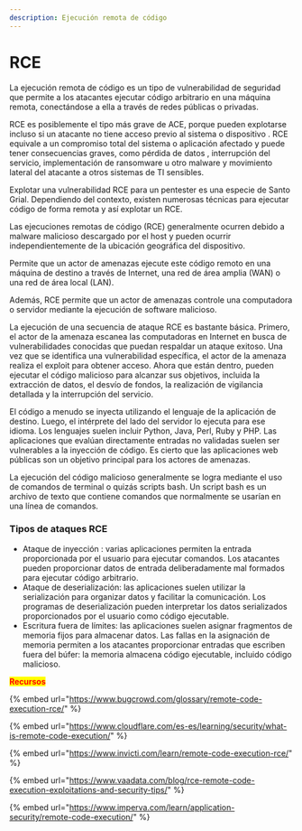 ```yaml
---
description: Ejecución remota de código
---
```


# RCE

La ejecución remota de código es un tipo de vulnerabilidad de seguridad que permite a los atacantes ejecutar código arbitrario en una máquina remota, conectándose a ella a través de redes públicas o privadas.

RCE es posiblemente el tipo más grave de ACE, porque pueden explotarse incluso si un atacante no tiene acceso previo al sistema o dispositivo . RCE equivale a un compromiso total del sistema o aplicación afectado y puede tener consecuencias graves, como pérdida de datos , interrupción del servicio, implementación de ransomware u otro malware y movimiento lateral del atacante a otros sistemas de TI sensibles.

Explotar una vulnerabilidad RCE para un pentester es una especie de Santo Grial. Dependiendo del contexto, existen numerosas técnicas para ejecutar código de forma remota y así explotar un RCE.

Las ejecuciones remotas de código (RCE) generalmente ocurren debido a malware malicioso descargado por el host y pueden ocurrir independientemente de la ubicación geográfica del dispositivo.&#x20;

Permite que un actor de amenazas ejecute este código remoto en una máquina de destino a través de Internet, una red de área amplia (WAN) o una red de área local (LAN).&#x20;

Además, RCE permite que un actor de amenazas controle una computadora o servidor mediante la ejecución de software malicioso.

La ejecución de una secuencia de ataque RCE es bastante básica. Primero, el actor de la amenaza escanea las computadoras en Internet en busca de vulnerabilidades conocidas que puedan respaldar un ataque exitoso. Una vez que se identifica una vulnerabilidad específica, el actor de la amenaza realiza el exploit para obtener acceso. Ahora que están dentro, pueden ejecutar el código malicioso para alcanzar sus objetivos, incluida la extracción de datos, el desvío de fondos, la realización de vigilancia detallada y la interrupción del servicio.&#x20;

El código a menudo se inyecta utilizando el lenguaje de la aplicación de destino. Luego, el intérprete del lado del servidor lo ejecuta para ese idioma. Los lenguajes suelen incluir Python, Java, Perl, Ruby y PHP. Las aplicaciones que evalúan directamente entradas no validadas suelen ser vulnerables a la inyección de código. Es cierto que las aplicaciones web públicas son un objetivo principal para los actores de amenazas.

La ejecución del código malicioso generalmente se logra mediante el uso de comandos de terminal o quizás scripts bash. Un script bash es un archivo de texto que contiene comandos que normalmente se usarían en una línea de comandos.

### Tipos de ataques RCE <a href="#types-of-rce-attacks" id="types-of-rce-attacks"></a>

* Ataque de inyección : varias aplicaciones permiten la entrada proporcionada por el usuario para ejecutar comandos. Los atacantes pueden proporcionar datos de entrada deliberadamente mal formados para ejecutar código arbitrario.
* Ataque de deserialización: las aplicaciones suelen utilizar la serialización para organizar datos y facilitar la comunicación. Los programas de deserialización pueden interpretar los datos serializados proporcionados por el usuario como código ejecutable.
* Escritura fuera de límites: las aplicaciones suelen asignar fragmentos de memoria fijos para almacenar datos. Las fallas en la asignación de memoria permiten a los atacantes proporcionar entradas que escriben fuera del búfer: la memoria almacena código ejecutable, incluido código malicioso.

<mark style="color:red;">**Recursos**</mark>

{% embed url="https://www.bugcrowd.com/glossary/remote-code-execution-rce/" %}

{% embed url="https://www.cloudflare.com/es-es/learning/security/what-is-remote-code-execution/" %}

{% embed url="https://www.invicti.com/learn/remote-code-execution-rce/" %}

{% embed url="https://www.vaadata.com/blog/rce-remote-code-execution-exploitations-and-security-tips/" %}

{% embed url="https://www.imperva.com/learn/application-security/remote-code-execution/" %}
